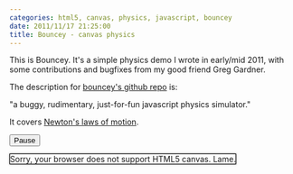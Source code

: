 ```yaml
---
categories: html5, canvas, physics, javascript, bouncey
date: 2011/11/17 21:25:00
title: Bouncey - canvas physics
---
```


This is Bouncey.  It's a simple physics demo I wrote in early/mid 2011, with some contributions and bugfixes from my good friend Greg Gardner.

The description for [bouncey's github repo](https://github.com/mwcz/bouncey) is:

<quote>"a buggy, rudimentary, just-for-fun javascript physics simulator."</quote>

It covers [Newton's laws of motion](http://en.wikipedia.org/wiki/Newton's_laws_of_motion).

<style type="text/css">
#cnvs {
    margin: 0 auto;
    border: 1px solid black;
    -webkit-box-shadow: 0px 0px 3px rgba( 0, 0, 0, 0.7 );
       -moz-box-shadow: 0px 0px 3px rgba( 0, 0, 0, 0.7 );
         -o-box-shadow: 0px 0px 3px rgba( 0, 0, 0, 0.7 );
            box-shadow: 0px 0px 3px rgba( 0, 0, 0, 0.7 );
}
</style>


<script type="text/javascript" src="/js/007/bouncey.js"></script> 

<script type="text/javascript">

window.onload = function() {
 
    canvas_element        = document.getElementById('cnvs');
    canvas_element.width  = W;
    canvas_element.height = H;
 
    canvas = canvas_element.getContext('2d');
 
    // create some squares with random velocities in the center of the canvas
    // objects are stored in the format 
    //      [ X, Y, X_velocity, Y_velocity, width, height, [R,G,B] ]
    var x, y, w, h, v_x, v_y, r, g, b, new_obj;
 
    // calculate all the possible initial y positions
    y_positions = [];
    for( var i = OBJ_HEIGHT; i < H - OBJ_HEIGHT; i += 2 * OBJ_HEIGHT )
        y_positions.push( i );
 
    // calculate all the possible initial x positions
    x_positions = [];
    for( var i = OBJ_WIDTH; i < W - OBJ_WIDTH; i += 2 * OBJ_WIDTH )
        x_positions.push( i );
 
    /*
    */
    for( var i = 0; i < 40; ++i ) {
 
        // create values for the object
        x   = x_positions[ i % x_positions.length ];
        y   = y_positions[ Math.floor( i / x_positions.length ) % y_positions.length ];
        v_x = Math.random() * OBJ_MAX_VELOCITY*2 - OBJ_MAX_VELOCITY;
        v_y = Math.random() * OBJ_MAX_VELOCITY*2 - OBJ_MAX_VELOCITY;
        r   = Math.floor( Math.random() * 200 + 55 ); // random value 55..255
        g   = Math.floor( Math.random() * 200 + 55 );
        b   = Math.floor( Math.random() * 200 + 55 );
 
        // add the object to the scene
        var color = 'rgb(' + r + ',' + g + ',' + b + ')';
        var new_obj = new Circle( x, y, OBJ_R, v_x, v_y, color );
 
        objs.push( new_obj );
    }
 
    setInterval( make_frame, PERIOD );
 
}

</script>

 
<button onclick="paused++;paused%=2;">Pause</button> 
 
<canvas id="cnvs" width="500" height="375"> 
    Sorry, your browser does not support HTML5 canvas.  Lame.
</canvas> 
